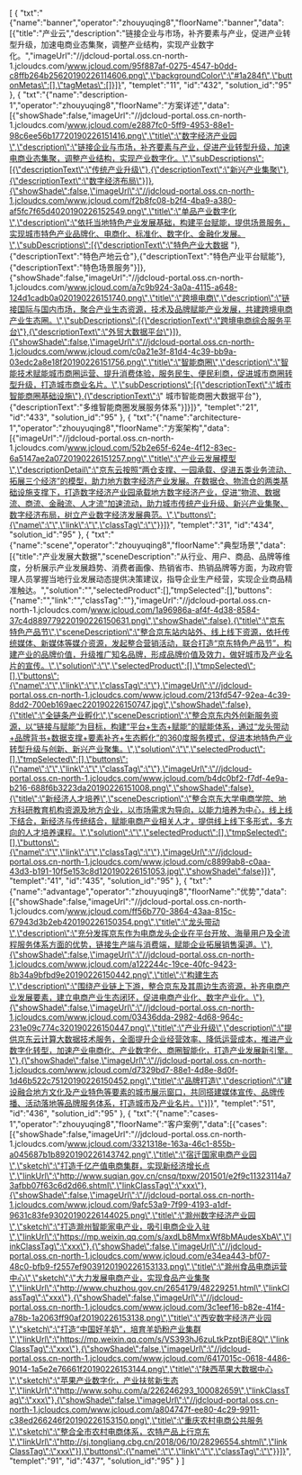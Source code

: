 [
	{
		"txt":"{\"name\":\"banner\",\"operator\":\"zhouyuqing8\",\"floorName\":\"banner\",\"data\":[{\"title\":\"产业云\",\"description\":\"链接企业与市场，补齐要素与产业，促进产业转型升级，加速电商业态集聚，调整产业结构，实现产业数字化。\",\"imageUrl\":\"//jdcloud-portal.oss.cn-north-1.jcloudcs.com/www.jcloud.com/95f887af-0275-4547-b0dd-c8ffb264b25620190226114606.png\",\"backgroundColor\":\"#1a284f\",\"buttonMetas\":[],\"tagMetas\":[]}]}",
		"templet":"11",
		"id":"432",
		"solution_id":"95"
	},
	{
		"txt":"{\"name\":\"description-1\",\"operator\":\"zhouyuqing8\",\"floorName\":\"方案详述\",\"data\":[{\"showShade\":false,\"imageUrl\":\"//jdcloud-portal.oss.cn-north-1.jcloudcs.com/www.jcloud.com/e2887fc0-5ff9-4953-88e1-98c6ee56b17720190226151416.png\",\"title\":\"数字经济产业园\",\"description\":\"链接企业与市场，补齐要素与产业，促进产业转型升级，加速电商业态集聚，调整产业结构，实现产业数字化。\",\"subDescriptions\":[{\"descriptionText\":\"传统产业升级\"},{\"descriptionText\":\"新兴产业集聚\"},{\"descriptionText\":\"数字经济布局\"}]},{\"showShade\":false,\"imageUrl\":\"//jdcloud-portal.oss.cn-north-1.jcloudcs.com/www.jcloud.com/f2b8fc08-b2f4-4ba9-a380-af5fc7f65d4020190226152549.png\",\"title\":\"单品产业数字化\",\"description\":\"依托当地特色产业发展基础，构建平台赋能，提供场景服务，实现城市特色产业品牌化、电商化、标准化、数字化、金融化发展。\",\"subDescriptions\":[{\"descriptionText\":\"特色产业大数据 \"},{\"descriptionText\":\"特色产地云仓\"},{\"descriptionText\":\"特色产业平台赋能\"},{\"descriptionText\":\"特色场景服务\"}]},{\"showShade\":false,\"imageUrl\":\"//jdcloud-portal.oss.cn-north-1.jcloudcs.com/www.jcloud.com/a7c9b924-3a0a-4115-a648-124d1cadb0a020190226151740.png\",\"title\":\"跨境电商\",\"description\":\"链接国际与国内市场，聚合产业生态资源，技术及品牌赋能产业发展，共建跨境电商产业生态圈。\",\"subDescriptions\":[{\"descriptionText\":\"跨境电商综合服务平台\"},{\"descriptionText\":\"外贸大数据平台\"}]},{\"showShade\":false,\"imageUrl\":\"//jdcloud-portal.oss.cn-north-1.jcloudcs.com/www.jcloud.com/c0a21e3f-81d4-4c39-bb9a-03edc2a8e18f20190226151756.png\",\"title\":\"智能商圈\",\"description\":\"智能技术赋能城市商圈运营、提升消费体验，服务民生、便民利商，促进城市商圈转型升级，打造城市商业名片。\",\"subDescriptions\":[{\"descriptionText\":\"城市智能商圈基础设施\"},{\"descriptionText\":\" 城市智能商圈大数据平台\"},{\"descriptionText\":\"多维智能商圈发展服务体系\"}]}]}",
		"templet":"21",
		"id":"433",
		"solution_id":"95"
	},
	{
		"txt":"{\"name\":\"architecture-1\",\"operator\":\"zhouyuqing8\",\"floorName\":\"方案架构\",\"data\":[{\"imageUrl\":\"//jdcloud-portal.oss.cn-north-1.jcloudcs.com/www.jcloud.com/52b2e65f-624e-4f12-83ec-6a5147ae2a0720190226151257.png\",\"title\":\"产业云发展模型\",\"descriptionDetail\":\"京东云按照“两仓支撑、一园承载、促进五类业务流动、拓展三个经济”的模型，助力地方数字经济产业发展。在数据仓、物流仓的两类基础设施支撑下，打造数字经济产业园承载地方数字经济产业，促进“物流、数据流、商流、金融流、人才流”加速流动，助力城市传统产业升级、新兴产业集聚、数字经济布局，树立产业数字经济发展典范。\",\"buttons\":{\"name\":\"\",\"link\":\"\",\"classTag\":\"\"}}]}",
		"templet":"31",
		"id":"434",
		"solution_id":"95"
	},
	{
		"txt":"{\"name\":\"scene\",\"operator\":\"zhouyuqing8\",\"floorName\":\"典型场景\",\"data\":[{\"title\":\"产业发展大数据\",\"sceneDescription\":\"从行业、用户、商品、品牌等维度，分析展示产业发展趋势、消费者画像、热销省市、热销品牌等方面，为政府管理人员掌握当地行业发展动态提供决策建议，指导企业生产经营，实现企业商品精准触达。\",\"solution\":\"\",\"selectedProduct\":[],\"tmpSelected\":[],\"buttons\":{\"name\":\"\",\"link\":\"\",\"classTag\":\"\"},\"imageUrl\":\"//jdcloud-portal.oss.cn-north-1.jcloudcs.com/www.jcloud.com/1a96986a-af4f-4d38-8584-37c4d889779220190226150631.png\",\"showShade\":false},{\"title\":\"京东特色产品节\",\"sceneDescription\":\"整合京东站内站外、线上线下资源，依托传统媒体、新媒体等媒介资源，发起整合营销活动，联合打造“京东特色产品节”，构建产业的品牌价值，升级推广知名品牌，形成品牌价值及效力，做好城市及产业名片的宣传。\",\"solution\":\"\",\"selectedProduct\":[],\"tmpSelected\":[],\"buttons\":{\"name\":\"\",\"link\":\"\",\"classTag\":\"\"},\"imageUrl\":\"//jdcloud-portal.oss.cn-north-1.jcloudcs.com/www.jcloud.com/213fd547-92ea-4c39-8dd2-700eb169aec220190226150747.jpg\",\"showShade\":false},{\"title\":\"全链条产业孵化\",\"sceneDescription\":\"整合京东内外创新服务资源，以“链接与赋能”为目标，构建“平台+生态+赋能”的赋能体系，通过“龙头带动+品牌背书+数据支撑+要素补齐+生态孵化”的360度服务模式，促进本地特色产业转型升级与创新、新兴产业聚集。\",\"solution\":\"\",\"selectedProduct\":[],\"tmpSelected\":[],\"buttons\":{\"name\":\"\",\"link\":\"\",\"classTag\":\"\"},\"imageUrl\":\"//jdcloud-portal.oss.cn-north-1.jcloudcs.com/www.jcloud.com/b4dc0bf2-f7df-4e9a-b216-688f6b3223da20190226151008.png\",\"showShade\":false},{\"title\":\"新经济人才培养\",\"sceneDescription\":\"整合京东大学电商学院、地方科研教育机构资源及地方企业，以市场需求为导向，以能力培养为中心，线上线下结合，新经济与传统结合，赋能电商产业相关人才，提供线上线下多形式，多方向的人才培养课程。\",\"solution\":\"\",\"selectedProduct\":[],\"tmpSelected\":[],\"buttons\":{\"name\":\"\",\"link\":\"\",\"classTag\":\"\"},\"imageUrl\":\"//jdcloud-portal.oss.cn-north-1.jcloudcs.com/www.jcloud.com/c8899ab8-c0aa-43d3-b191-10f5e153c8d120190226151053.jpg\",\"showShade\":false}]}",
		"templet":"41",
		"id":"435",
		"solution_id":"95"
	},
	{
		"txt":"{\"name\":\"advantage\",\"operator\":\"zhouyuqing8\",\"floorName\":\"优势\",\"data\":[{\"showShade\":false,\"imageUrl\":\"//jdcloud-portal.oss.cn-north-1.jcloudcs.com/www.jcloud.com/ff56b770-3864-43aa-815c-67943d3b2eb420190226150354.png\",\"title\":\"龙头带动\",\"description\":\"充分发挥京东作为电商龙头企业在平台开放、海量用户及全流程服务体系方面的优势，链接生产端与消费端，赋能企业拓展销售渠道。\"},{\"showShade\":false,\"imageUrl\":\"//jdcloud-portal.oss.cn-north-1.jcloudcs.com/www.jcloud.com/a122244c-19ce-40fc-9423-8b34a9bfbd9e20190226150442.png\",\"title\":\"构建生态\",\"description\":\"围绕产业链上下游，整合京东及其周边生态资源，补齐电商产业发展要素，建立电商产业生态闭环，促进电商产业化、数字产业化。\"},{\"showShade\":false,\"imageUrl\":\"//jdcloud-portal.oss.cn-north-1.jcloudcs.com/www.jcloud.com/03436dda-2982-4d68-964c-231e09c774c320190226150447.png\",\"title\":\"产业升级\",\"description\":\"提供京东云计算大数据技术服务，全面提升企业经营效率、降低运营成本，推进产业数字化转型，加速产业电商化、产业数字化、商圈智能化，打造产业发展新引擎。\"},{\"showShade\":false,\"imageUrl\":\"//jdcloud-portal.oss.cn-north-1.jcloudcs.com/www.jcloud.com/d7329bd7-88e1-4d8e-8d0f-1d46b522c75120190226150452.png\",\"title\":\"品牌打造\",\"description\":\"建设融合地方文化及产业特色等要素的城市展示窗口，共同搭建媒体宣传、品牌传播、活动落地等品牌服务体系，打造城市及产业名片。\"}]}",
		"templet":"51",
		"id":"436",
		"solution_id":"95"
	},
	{
		"txt":"{\"name\":\"cases-1\",\"operator\":\"zhouyuqing8\",\"floorName\":\"客户案例\",\"data\":[{\"cases\":[{\"showShade\":false,\"imageUrl\":\"//jdcloud-portal.oss.cn-north-1.jcloudcs.com/www.jcloud.com/3321318e-163a-46c1-855b-a045687b1b8920190226143742.png\",\"title\":\"宿迁国家电商产业园\",\"sketch\":\"打造千亿产值电商集群，实现新经济增长点\",\"linkUrl\":\"http://www.suqian.gov.cn/cnsq/tpxw/201501/e2f9c11323114a73afbb07f63c6d2d66.shtml\",\"linkClassTag\":\"xxx\"},{\"showShade\":false,\"imageUrl\":\"//jdcloud-portal.oss.cn-north-1.jcloudcs.com/www.jcloud.com/9afc53a9-7f99-4193-a1df-9631c83fe93020190226144025.png\",\"title\":\"滁州数字经济产业园\",\"sketch\":\"打造滁州智能家电产业，吸引电商企业入驻\",\"linkUrl\":\"https://mp.weixin.qq.com/s/axdLb8MmxWf8bMAudesXbA\",\"linkClassTag\":\"xxx\"},{\"showShade\":false,\"imageUrl\":\"//jdcloud-portal.oss.cn-north-1.jcloudcs.com/www.jcloud.com/e34ea443-bf07-48c0-bfb9-f2557ef9039120190226153133.png\",\"title\":\"滁州食品电商运营中心\",\"sketch\":\"大力发展电商产业，实现食品产业集聚\",\"linkUrl\":\"http://www.chuzhou.gov.cn/2654179/48229251.html\",\"linkClassTag\":\"xxx\"},{\"showShade\":false,\"imageUrl\":\"//jdcloud-portal.oss.cn-north-1.jcloudcs.com/www.jcloud.com/3c1eef16-b82e-41f4-a78b-1a2063ff90af20190226153138.png\",\"title\":\"西安数字经济产业园\",\"sketch\":\"打造“中国好羊奶”，培育羊奶粉产业集群\",\"linkUrl\":\"https://mp.weixin.qq.com/s/VS393hJ6zuLtkPzptBjE8Q\",\"linkClassTag\":\"xxx\"},{\"showShade\":false,\"imageUrl\":\"//jdcloud-portal.oss.cn-north-1.jcloudcs.com/www.jcloud.com/6417015c-0618-4486-9014-1a5e2e76661f20190226153144.png\",\"title\":\"陕西苹果大数据中心\",\"sketch\":\"苹果产业数字化，产业扶贫新生态\",\"linkUrl\":\"http://www.sohu.com/a/226246293_100082659\",\"linkClassTag\":\"xxx\"},{\"showShade\":false,\"imageUrl\":\"//jdcloud-portal.oss.cn-north-1.jcloudcs.com/www.jcloud.com/a804747f-ee80-4c29-9911-c38ed266246f20190226153150.png\",\"title\":\"重庆农村电商公共服务\",\"sketch\":\"整合全市农村电商体系，农特产品上行京东\",\"linkUrl\":\"http://sj.tongliang.cbg.cn/2018/06/10/28296554.shtml\",\"linkClassTag\":\"xxx\"}],\"buttons\":{\"name\":\"\",\"link\":\"\",\"classTag\":\"\"}}]}",
		"templet":"91",
		"id":"437",
		"solution_id":"95"
	}
]